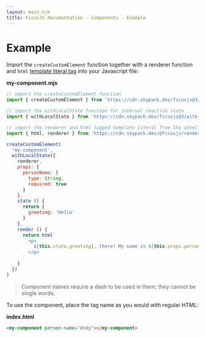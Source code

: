 ```yaml
---
layout: main.njk
title: FicusJS documentation - Components - Example
---
```

# Example

Import the `createCustomElement` function together with a renderer function and `html` [template literal tag](https://developer.mozilla.org/en-US/docs/Web/JavaScript/Reference/Template_literals#Tagged_templates) into your Javascript file:

**my-component.mjs**

```js
// import the createCustomElement function
import { createCustomElement } from 'https://cdn.skypack.dev/ficusjs@3/custom-element'

// import the withLocalState function for internal reactive state
import { withLocalState } from 'https://cdn.skypack.dev/ficusjs@3/with-local-state'

// import the renderer and html tagged template literal from the uhtml renderer
import { html, renderer } from 'https://cdn.skypack.dev/@ficusjs/renderers@3/uhtml'

createCustomElement(
  'my-component',
  withLocalState({
    renderer,
    props: {
      personName: {
        type: String,
        required: true
      }
    },
    state () {
      return {
        greeting: 'Hello'
      }
    },
    render () {
      return html`
        <p>
          ${this.state.greeting}, there! My name is ${this.props.personName}
        </p>
      `
    }
  })
)
```

> Component names require a dash to be used in them; they cannot be single words.

To use the component, place the tag name as you would with regular HTML:

**index.html**

```html
<my-component person-name="Andy"></my-component>
```
